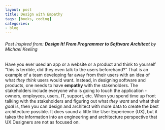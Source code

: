 ```yaml
---
layout: post
title: Design with Empathy
tags: [books, coding]
categories:
- blog
---
```


###### Post inspired from: **Design It! From Programmer to Software Architect** by Michael Keeling

Have you ever used an app or a website or a product and think to yourself "this is terrible, did they even talk to the users beforehand?" That is an example of a team developing far away from their users with an idea of what *they think* users would want. Instead, in designing software and products, one needs to have **empathy** with the stakeholders. The stakeholders include everyone who is going to touch the application - owners, employees, users, IT, support, etc. When you spend time up front talking with the stakeholders and figuring out what *they want* and what their *goal* is, then you can design and architect with more data to create the best architecture possible. It does sound a little like User Experience (UX), but it takes the information into an engineering and architecture perspective that UX Designers are not as focused on.